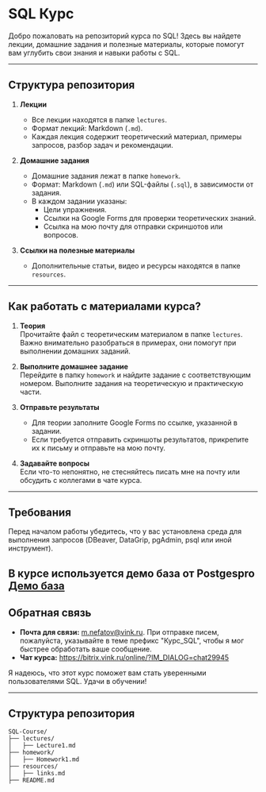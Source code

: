 # SQL Курс

Добро пожаловать на репозиторий курса по SQL! Здесь вы найдете лекции, домашние задания и полезные материалы, которые помогут вам углубить свои знания и навыки работы с SQL.  

---

## **Структура репозитория**  

1. **Лекции**  
   - Все лекции находятся в папке `lectures`.  
   - Формат лекций: Markdown (`.md`).  
   - Каждая лекция содержит теоретический материал, примеры запросов, разбор задач и рекомендации.  

2. **Домашние задания**  
   - Домашние задания лежат в папке `homework`.  
   - Формат: Markdown (`.md`) или SQL-файлы (`.sql`), в зависимости от задания.  
   - В каждом задании указаны:  
     - Цели упражнения.  
     - Ссылки на Google Forms для проверки теоретических знаний.  
     - Ссылка на мою почту для отправки скриншотов или вопросов.  

3. **Ссылки на полезные материалы**  
   - Дополнительные статьи, видео и ресурсы находятся в папке `resources`.  

---

## **Как работать с материалами курса?**  

1. **Теория**  
   Прочитайте файл с теоретическим материалом в папке `lectures`. Важно внимательно разобраться в примерах, они помогут при выполнении домашних заданий.  

2. **Выполните домашнее задание**  
   Перейдите в папку `homework` и найдите задание с соответствующим номером. Выполните задания на теоретическую и практическую части.  

3. **Отправьте результаты**  
   - Для теории заполните Google Forms по ссылке, указанной в задании.  
   - Если требуется отправить скриншоты результатов, прикрепите их к письму и отправьте на мою почту.  

4. **Задавайте вопросы**  
   Если что-то непонятно, не стесняйтесь писать мне на почту или обсудить с коллегами в чате курса.  

---

## **Требования**  

Перед началом работы убедитесь, что у вас установлена среда для выполнения запросов (DBeaver, DataGrip, pgAdmin, psql или иной инструмент).

В курсе используется демо база от Postgespro  
[Демо база](https://postgrespro.ru/education/demodb)
---

## **Обратная связь**  

- **Почта для связи:** m.nefatov@vink.ru. При отправке писем, пожалуйста, указывайте в теме префикс "Курс_SQL", чтобы я мог быстрее обработать ваше сообщение.  
- **Чат курса:** https://bitrix.vink.ru/online/?IM_DIALOG=chat29945

Я надеюсь, что этот курс поможет вам стать уверенными пользователями SQL. Удачи в обучении!  

---

## **Структура репозитория**  

```
SQL-Course/
├── lectures/
│   ├── Lecture1.md
├── homework/
│   ├── Homework1.md
├── resources/
│   ├── links.md
├── README.md
```
